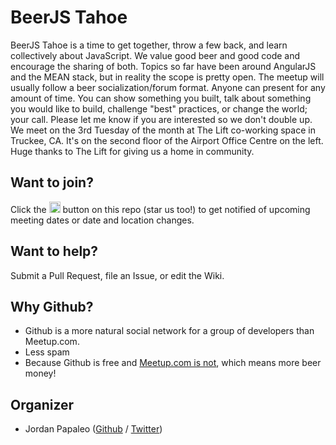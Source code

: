 BeerJS Tahoe
============

BeerJS Tahoe is a time to get together, throw a few back, and learn collectively about JavaScript. We value good beer and good code and encourage the sharing of both.
Topics so far have been around AngularJS and the MEAN stack, but in reality the scope is pretty open. The meetup will usually follow a beer socialization/forum format. Anyone can present for any amount of time. You can show something you built, talk about something you would like to build, challenge "best" practices, or change the world; your call. Please let me know if you are interested so we don't double up.
We meet on the 3rd Tuesday of the month at The Lift co-working space in Truckee, CA. It's on the second floor of the Airport Office Centre on the left. Huge thanks to The Lift for giving us a home in community.


Want to join?
-------------

Click the <img src="http://beerjs.github.io/sf/assets/watch.png" height="18"> button on this repo (star us too!) to get notified of upcoming meeting dates or date and location changes.


Want to help?
-------------

Submit a Pull Request, file an Issue, or edit the Wiki.


Why Github?
-----------

* Github is a more natural social network for a group of developers than Meetup.com.
* Less spam
* Because Github is free and [Meetup.com is not](http://www.meetup.com/help/Does-it-cost-money-to-start-a-Meetup-Group), which means more beer money!

Organizer
-------

* Jordan Papaleo ([Github](https://github.com/breck421) / [Twitter](https://twitter.com/jordanpapaleo))